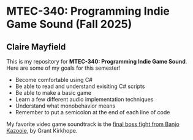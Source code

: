 # MTEC-340: Programming Indie Game Sound (Fall 2025)
## Claire Mayfield

This is my repository for **MTEC-340: Programming Indie Game Sound**. Here are some of my goals for this semester! 
- Become comfortable using C#
- Be able to read and understand exisiting C# scripts 
- Be able to make a basic game 
- Learn a few different audio implementation techniques
- Understand what monobehavior means 
- Remember to put a semicolon at the end of each line of code 

My favorite video game soundtrack is the [final boss fight from Banjo Kazooie](https://youtu.be/k89y_LZuSYU?feature=shared), by Grant Kirkhope. 
